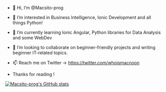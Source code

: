 - 👋 Hi, I’m @Macsito-prog
- 👀 I’m interested in Business Intelligence, Ionic Development and all things Python!
- 🌱 I’m currently learning Ionic Angular, Python libraries for Data Analysis and some WebDev
- 💞️ I’m looking to collaborate on beginner-friendly projects and writing beginner IT-related topics.
- 📫 Reach me on Twitter -> https://twitter.com/whoismacnoon 

- Thanks for reading ! 

[![Macsito-prog's GitHub stats](https://github-readme-stats.vercel.app/api?username=Macsito-prog)](https://github.com/Macsito-prog/github-readme-stats)

<!---
Macsito-prog/Macsito-prog is a ✨ special ✨ repository because its `README.md` (this file) appears on your GitHub profile.
You can click the Preview link to take a look at your changes.
--->
